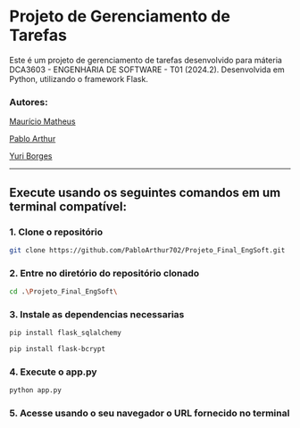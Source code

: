 # **Projeto de Gerenciamento de Tarefas**

Este é um projeto de gerenciamento de tarefas desenvolvido para máteria DCA3603 - ENGENHARIA DE SOFTWARE - T01 (2024.2). Desenvolvida em Python, utilizando o framework Flask.

### **Autores:**

[Maurício Matheus](https://github.com/MauricioMatheus)

[Pablo Arthur](https://github.com/PabloArthur702)

[Yuri Borges](https://github.com/YuriFBorges)

---

## **Execute usando os seguintes comandos em um terminal compatível:**

### **1. Clone o repositório**
```bash
git clone https://github.com/PabloArthur702/Projeto_Final_EngSoft.git
``` 
### **2. Entre no diretório do repositório clonado**
```bash
cd .\Projeto_Final_EngSoft\
```
### **3. Instale as dependencias necessarias**
```bash
pip install flask_sqlalchemy
```
```bash
pip install flask-bcrypt
```
### **4. Execute o app.py**
```bash
python app.py
```
### **5. Acesse usando o seu navegador o URL fornecido no terminal**
